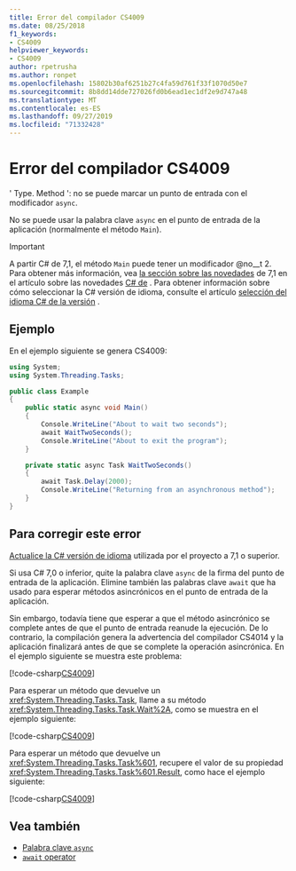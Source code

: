 ```yaml
---
title: Error del compilador CS4009
ms.date: 08/25/2018
f1_keywords:
- CS4009
helpviewer_keywords:
- CS4009
author: rpetrusha
ms.author: ronpet
ms.openlocfilehash: 15802b30af6251b27c4fa59d761f33f1070d50e7
ms.sourcegitcommit: 8b8dd14dde727026fd0b6ead1ec1df2e9d747a48
ms.translationtype: MT
ms.contentlocale: es-ES
ms.lasthandoff: 09/27/2019
ms.locfileid: "71332428"
---
```

# <a name="compiler-error-cs4009"></a>Error del compilador CS4009

' Type. Method ': no se puede marcar un punto de entrada con el modificador `async`.

No se puede usar la palabra clave `async` en el punto de entrada de la aplicación (normalmente el método `Main`).

> [!IMPORTANT]
> A partir C# de 7,1, el método `Main` puede tener un modificador @no__t 2. Para obtener más información, vea [la sección sobre las novedades](../whats-new/csharp-7-1.md#async-main) de 7,1 en el artículo sobre las novedades [ C# de](../whats-new/csharp-7-1.md) . Para obtener información sobre cómo seleccionar la C# versión de idioma, consulte el artículo [selección del idioma C# de la versión](../language-reference/configure-language-version.md) .

## <a name="example"></a>Ejemplo

En el ejemplo siguiente se genera CS4009:

```csharp
using System;
using System.Threading.Tasks;

public class Example
{
    public static async void Main()
    {
        Console.WriteLine("About to wait two seconds");
        await WaitTwoSeconds();
        Console.WriteLine("About to exit the program");
    }

    private static async Task WaitTwoSeconds()
    {
        await Task.Delay(2000);
        Console.WriteLine("Returning from an asynchronous method");
    } 
}
```

## <a name="to-correct-this-error"></a>Para corregir este error

[Actualice la C# versión de idioma](../language-reference/configure-language-version.md) utilizada por el proyecto a 7,1 o superior.

Si usa C# 7,0 o inferior, quite la palabra clave `async` de la firma del punto de entrada de la aplicación. Elimine también las palabras clave `await` que ha usado para esperar métodos asincrónicos en el punto de entrada de la aplicación. 

Sin embargo, todavía tiene que esperar a que el método asincrónico se complete antes de que el punto de entrada reanude la ejecución. De lo contrario, la compilación genera la advertencia del compilador CS4014 y la aplicación finalizará antes de que se complete la operación asincrónica. En el ejemplo siguiente se muestra este problema:

[!code-csharp[CS4009](~/samples/snippets/csharp/misc/cs4009-1.cs)]

Para esperar un método que devuelve un <xref:System.Threading.Tasks.Task>, llame a su método <xref:System.Threading.Tasks.Task.Wait%2A>, como se muestra en el ejemplo siguiente:

[!code-csharp[CS4009](~/samples/snippets/csharp/misc/cs4009-2.cs)]

Para esperar un método que devuelve un <xref:System.Threading.Tasks.Task%601>, recupere el valor de su propiedad <xref:System.Threading.Tasks.Task%601.Result>, como hace el ejemplo siguiente:

[!code-csharp[CS4009](~/samples/snippets/csharp/misc/cs4009-3.cs)]

## <a name="see-also"></a>Vea también

- [Palabra clave `async`](../language-reference/keywords/async.md)
- [`await` operator](../language-reference/operators/await.md)
